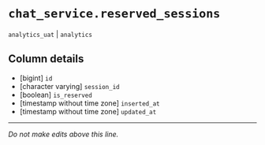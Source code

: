 # `chat_service.reserved_sessions`
`analytics_uat` | `analytics`

## Column details
* [bigint]    `id`
* [character varying] `session_id`
* [boolean]   `is_reserved`
* [timestamp without time zone] `inserted_at`
* [timestamp without time zone] `updated_at`

-------------------------------------------------------------------------------
*Do not make edits above this line.*
